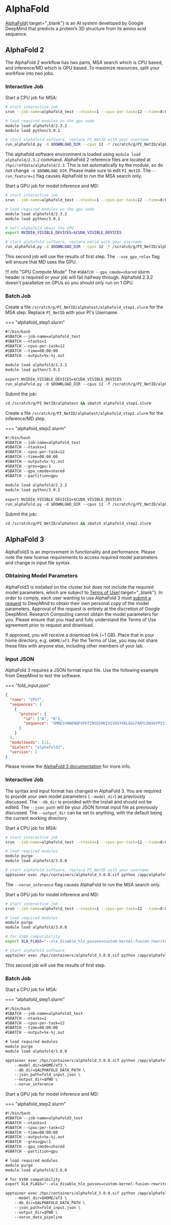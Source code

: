 # AlphaFold

[AlphaFold](https://deepmind.google/technologies/alphafold/){:target="_blank"} is an AI system developed by Google DeepMind that predicts a protein’s 3D structure from its amino acid sequence.

## AlphaFold 2

The AlphaFold 2 workflow has two parts, MSA search which is CPU based, and inference/MD which is GPU based. To maximize resources, split your workflow into two jobs.

### Interactive Job

Start a CPU job for MSA:

```bash
# start interactive job
srun --job-name=alphafold_test --ntasks=1 --cpus-per-task=12 --time=8:00:00 --pty bash

# load required modules on the gpu node
module load alphafold/2.3.2
module load python/3.9.1

# start alphafold software, replace PI_NetID with your username
run_alphafold.py -d $DOWNLOAD_DIR --cpus 12 -f /scratch/g/PI_NetID/alphatest/some.fasta -t 2020-05-14 -o /scratch/g/PI_NetID/alphatest/output --run_feature=1
```

The alphafold software environment is loaded using `module load alphafold/2.3.2` command. AlphaFold 2 reference files are located at `/hpc/refdata/alphafold/2.3`. This is set automatically by the module, so do not change `-d $DOWNLOAD_DIR`. Please make sure to edit `PI_NetID`. The `--run_feature=1` flag causes AlphaFold to run the MSA search only.

Start a GPU job for model inference and MD:

```bash
# start interactive job
srun --job-name=alphafold_test --ntasks=1 --cpus-per-task=12 --time=8:00:00 --gres=gpu:1 --gpu_cmode=shared --pty bash

# load required modules on the gpu node
module load alphafold/2.3.2
module load python/3.9.1

# tell alphafold about the GPU
export NVIDIA_VISIBLE_DEVICES=$CUDA_VISIBLE_DEVICES

# start alphafold software, replace netid with your username
run_alphafold.py -d $DOWNLOAD_DIR --cpus 12 -f /scratch/g/PI_NetID/alphatest/some.fasta -t 2020-05-14 -o /scratch/g/PI_NetID/alphatest/output --use_gpu_relax
```

This second job will use the results of first step. The `--use_gpu_relax` flag will ensure that MD uses the GPU.

!!! info "GPU Compute Mode"
    The `#SBATCH --gpu_cmode=shared` slurm header is required or your job will fail halfway through. Alphafold 2.3.2 doesn't parallelize on GPUs so you should only run on 1 GPU.

### Batch Job

Create a file `/scratch/g/PI_NetID/alphatest/alphafold_step1.slurm` for the MSA step. Replace `PI_NetID` with your PI's Username.

=== "alphafold_step1.slurm"

```txt
#!/bin/bash
#SBATCH --job-name=alphafold_test
#SBATCH --ntasks=1
#SBATCH --cpus-per-task=12
#SBATCH --time=08:00:00
#SBATCH --output=%x-%j.out
  
module load alphafold/2.3.2
module load python/3.9.1
  
export NVIDIA_VISIBLE_DEVICES=$CUDA_VISIBLE_DEVICES
run_alphafold.py -d $DOWNLOAD_DIR --cpus 12 -f /scratch/g/PI_NetID/alphatest/some.fasta -t 2020-05-14 -o /scratch/g/PI_NetID/alphatest/output --run_feature=1
```

Submit the job:

```bash
cd /scratch/g/PI_NetID/alphatest && sbatch alphafold_step1.slurm
```

Create a file `/scratch/g/PI_NetID/alphatest/alphafold_step2.slurm` for the inference/MD step.

=== "alphafold_step2.slurm"

```txt
#!/bin/bash
#SBATCH --job-name=alphafold_test
#SBATCH --ntasks=1
#SBATCH --cpus-per-task=12
#SBATCH --time=08:00:00
#SBATCH --output=%x-%j.out
#SBATCH --gres=gpu:1
#SBATCH --gpu_cmode=shared  
#SBATCH --partition=gpu
  
module load alphafold/2.3.2
module load python/3.9.1
  
export NVIDIA_VISIBLE_DEVICES=$CUDA_VISIBLE_DEVICES
run_alphafold.py -d $DOWNLOAD_DIR --cpus 12 -f /scratch/g/PI_NetID/alphatest/some.fasta -t 2020-05-14 -o /scratch/g/PI_NetID/alphatest/output --use_gpu_relax
```

Submit the job:

```bash
cd /scratch/g/PI_NetID/alphatest && sbatch alphafold_step2.slurm
```

## AlphaFold 3

AlphaFold3 is an improvement in functionality and performance. Please note the new license requirements to access required model parameters and change in input file syntax.

### Obtaining Model Parameters

AlphaFold3 is installed on the cluster but does not include the required model parameters, which are subject to [Terms of Use](https://github.com/google-deepmind/alphafold3/blob/main/WEIGHTS_TERMS_OF_USE.md){:target="_blank"}. In order to comply, each user wanting to use AlphaFold 3 must [submit a request](https://forms.gle/svvpY4u2jsHEwWYS6) to DeepMind to obtain their own personal copy of the model parameters. Approval of the request is entirely at the discretion of Google DeepMind. Research Computing cannot obtain the model parameters for you. Please ensure that you read and fully understand the Terms of Use agreement prior to request and download.

If approved, you will receive a download link (~1 GB). Place that in your home directory, e.g. `$HOME/af3`. Per the Terms of Use, you may not share these files with anyone else, including other members of your lab.

### Input JSON

AlphaFold 3 requires a JSON format input file. Use the following example from DeepMind to test the software.

=== "fold_input.json"

```json
{
  "name": "2PV7",
  "sequences": [
    {
      "protein": {
        "id": ["A", "B"],
        "sequence": "GMRESYANENQFGFKTINSDIHKIVIVGGYGKLGGLFARYLRASGYPISILDREDWAVAESILANADVVIVSVPINLTLETIERLKPYLTENMLLADLTSVKREPLAKMLEVHTGAVLGLHPMFGADIASMAKQVVVRCDGRFPERYEWLLEQIQIWGAKIYQTNATEHDHNMTYIQALRHFSTFANGLHLSKQPINLANLLALSSPIYRLELAMIGRLFAQDAELYADIIMDKSENLAVIETLKQTYDEALTFFENNDRQGFIDAFHKVRDWFGDYSEQFLKESRQLLQQANDLKQG"
      }
    }
  ],
  "modelSeeds": [1],
  "dialect": "alphafold3",
  "version": 1
}
```

Please review the [AlphaFold 3 documentation](https://github.com/google-deepmind/alphafold3/blob/main/docs/input.md) for more info.

<!-- markdownlint-disable MD024 -->
### Interactive Job

The syntax and input format has changed in AlphaFold 3. You are required to provide your own model parameters (`--model_dir`) as previously discussed. The `--db_dir` is provided with the install and should not be edited. The `--json_path` will be your JSON format input file as previously discussed. The `--output_dir` can be set to anything, with the default being the current working directory.

Start a CPU job for MSA:

```bash
# start interactive job
srun --job-name=alphafold_test --ntasks=1 --cpus-per-task=12 --time=8:00:00 --pty bash

# load required modules
module purge
module load alphafold/3.0.0

# start alphafold software, replace PI_NetID with your username
apptainer exec /hpc/containers/alphafold_3.0.0.sif python /app/alphafold/run_alphafold.py --model_dir=$HOME/af3 --db_dir=$ALPHAFOLD_DATA_PATH --json_path=fold_input.json --output_dir=$PWD --norun_inference
```

The `--norun_inference` flag causes AlphaFold to run the MSA search only.

Start a GPU job for model inference and MD:

```bash
# start interactive job
srun --job-name=alphafold_test --ntasks=1 --cpus-per-task=12 --time=8:00:00 --gres=gpu:1 --gpu_cmode=shared --pty bash

# load required modules
module purge
module load alphafold/3.0.0

# for V100 compatibility
export XLA_FLAGS="--xla_disable_hlo_passes=custom-kernel-fusion-rewriter"

# start alphafold software
apptainer exec /hpc/containers/alphafold_3.0.0.sif python /app/alphafold/run_alphafold.py --model_dir=$HOME/af3 --db_dir=$ALPHAFOLD_DATA_PATH --json_path=fold_input.json --output_dir=$PWD --norun_data_pipeline
```

This second job will use the results of first step.

### Batch Job

Start a CPU job for MSA:

=== "alphafold_step1.slurm"

```txt
#!/bin/bash
#SBATCH --job-name=alphafold3_test
#SBATCH --ntasks=1
#SBATCH --cpus-per-task=12
#SBATCH --time=08:00:00
#SBATCH --output=%x-%j.out

# load required modules
module purge
module load alphafold/3.0.0

apptainer exec /hpc/containers/alphafold_3.0.0.sif python /app/alphafold/run_alphafold.py \
    --model_dir=$HOME/af3 \
    --db_dir=$ALPHAFOLD_DATA_PATH \
    --json_path=fold_input.json \
    --output_dir=$PWD \
    --norun_inference
```

Start a GPU job for model inference and MD:

=== "alphafold_step2.slurm"

```txt
#!/bin/bash
#SBATCH --job-name=alphafold3_test
#SBATCH --ntasks=1
#SBATCH --cpus-per-task=12
#SBATCH --time=08:00:00
#SBATCH --output=%x-%j.out
#SBATCH --gres=gpu:1
#SBATCH --gpu_cmode=shared  
#SBATCH --partition=gpu

# load required modules
module purge
module load alphafold/3.0.0

# for V100 compatibility
export XLA_FLAGS="--xla_disable_hlo_passes=custom-kernel-fusion-rewriter"

apptainer exec /hpc/containers/alphafold_3.0.0.sif python /app/alphafold/run_alphafold.py \
    --model_dir=$HOME/af3 \
    --db_dir=$ALPHAFOLD_DATA_PATH \
    --json_path=fold_input.json \
    --output_dir=$PWD \
    --norun_data_pipeline
```

